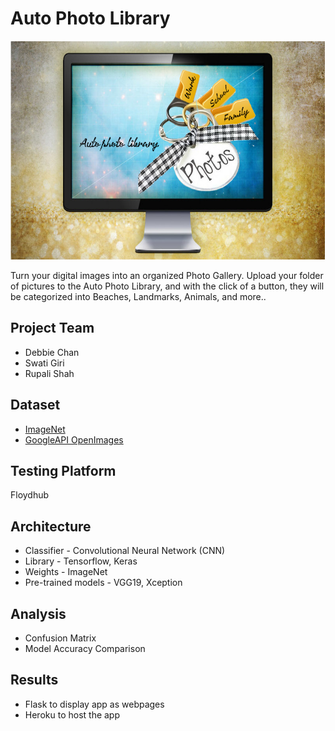 # Auto Photo Library

<p align="center">
  <img width="700" height="350" src="auto_photo_img.jpg">
</p>

Turn your digital images into an organized Photo Gallery. Upload your folder of pictures to the Auto Photo Library, and with the click of a button, they will be categorized into Beaches, Landmarks, Animals, and more..


## Project Team
* Debbie Chan
* Swati Giri
* Rupali Shah

## Dataset
* [ImageNet](http://www.image-net.org/)
* [GoogleAPI OpenImages](https://storage.googleapis.com/openimages/web/download.html)

## Testing Platform
Floydhub

## Architecture
* Classifier - Convolutional Neural Network (CNN)
* Library - Tensorflow,  Keras
* Weights - ImageNet
* Pre-trained models - VGG19, Xception
 
## Analysis
* Confusion Matrix 
* Model Accuracy Comparison  

## Results
* Flask to display app as webpages
* Heroku to host the app

 


